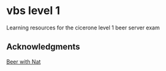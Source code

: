 # vbs level 1

Learning resources for the cicerone level 1 beer server exam

## Acknowledgments
[Beer with Nat](https://discoveringbeer.co.uk/beer-styles/)